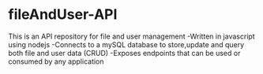 # fileAndUser-API
This is an API repository for file and user management
-Written in javascript using nodejs
-Connects to a mySQL database to store,update and query both file and user data (CRUD)
-Exposes endpoints that can be used or consumed by any application

